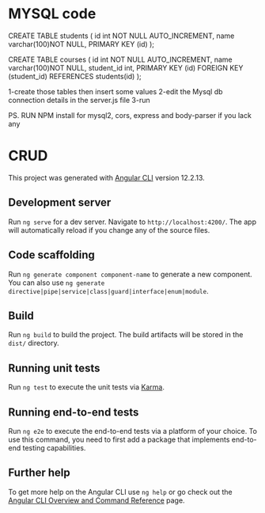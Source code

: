 # MYSQL code
CREATE TABLE students (
    id int NOT NULL AUTO_INCREMENT,
    name varchar(100)NOT NULL,
    PRIMARY KEY (id)
);

CREATE TABLE courses (
    id int NOT NULL AUTO_INCREMENT,
    name varchar(100)NOT NULL,
    student_id int,
    PRIMARY KEY (id)
    FOREIGN KEY (student_id) REFERENCES students(id)
);

1-create those tables then insert some values
2-edit the Mysql db connection details in the server.js file
3-run

PS. RUN NPM install for mysql2, cors, express and body-parser if you lack any


# CRUD

This project was generated with [Angular CLI](https://github.com/angular/angular-cli) version 12.2.13.

## Development server

Run `ng serve` for a dev server. Navigate to `http://localhost:4200/`. The app will automatically reload if you change any of the source files.

## Code scaffolding

Run `ng generate component component-name` to generate a new component. You can also use `ng generate directive|pipe|service|class|guard|interface|enum|module`.

## Build

Run `ng build` to build the project. The build artifacts will be stored in the `dist/` directory.

## Running unit tests

Run `ng test` to execute the unit tests via [Karma](https://karma-runner.github.io).

## Running end-to-end tests

Run `ng e2e` to execute the end-to-end tests via a platform of your choice. To use this command, you need to first add a package that implements end-to-end testing capabilities.

## Further help

To get more help on the Angular CLI use `ng help` or go check out the [Angular CLI Overview and Command Reference](https://angular.io/cli) page.
